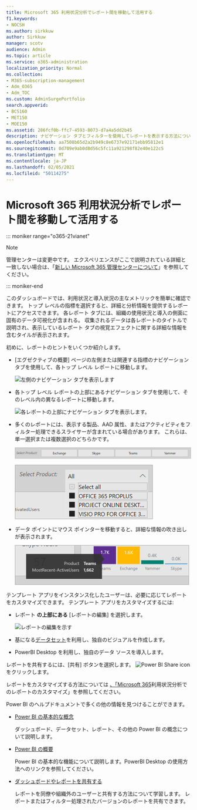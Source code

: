 ```yaml
---
title: Microsoft 365 利用状況分析でレポート間を移動して活用する
f1.keywords:
- NOCSH
ms.author: sirkkuw
author: Sirkkuw
manager: scotv
audience: Admin
ms.topic: article
ms.service: o365-administration
localization_priority: Normal
ms.collection:
- M365-subscription-management
- Adm_O365
- Adm_TOC
ms.custom: AdminSurgePortfolio
search.appverid:
- BCS160
- MET150
- MOE150
ms.assetid: 286fcf0b-ffc7-4593-8073-d7a4a5dd2b45
description: ナビゲーション タブとフィルターを使用してレポートを表示する方法について学習します。
ms.openlocfilehash: aa7508b65d2a2b949c8e6737e92171ebb95812e1
ms.sourcegitcommit: 0d709e9ab0d8d56c5fc11a921298f82e40e122c5
ms.translationtype: MT
ms.contentlocale: ja-JP
ms.lasthandoff: 02/05/2021
ms.locfileid: "50114275"
---
```

# <a name="navigate-and-utilize-the-reports-in-microsoft-365-usage-analytics"></a>Microsoft 365 利用状況分析でレポート間を移動して活用する

::: moniker range="o365-21vianet"

> [!NOTE]
> 管理センターは変更中です。 エクスペリエンスがここで説明されている詳細と一致しない場合は、「[新しい Microsoft 365 管理センターについて](https://docs.microsoft.com/microsoft-365/admin/microsoft-365-admin-center-preview?view=o365-21vianet&preserve-view=true)」を参照してください。

::: moniker-end

このダッシュボードでは、利用状況と導入状況の主なメトリックを簡単に確認できます。 トップ レベルの指標を選択すると、詳細と分析情報を提供するレポートにアクセスできます。 各レポート タブには、組織の使用状況と導入の側面に固有のデータ可視化が含まれる。 収集されるデータは各レポートのタイトルで説明され、表示しているレポート タブの視覚エフェクトに関する詳細な情報を含むタイルが表示されます。

初めに、レポートのヒントをいくつか紹介します。

- [エグゼクティブの概要] ページの左側または関連する指標のナビゲーション タブを使用して、各トップ レベル レポートに移動します。

    ![左側のナビゲーション タブを表示します](../../media/navigate-usage-analytics1.png)

- 各トップ レベル レポートの上部にあるナビゲーション タブを使用して、そのレベル内の異なるレポートに移動します。

    ![各レポートの上部にナビゲーション タブを表示します。](../../media/navigate-usage-analytics2.png)

- 多くのレポートには、表示する製品、AAD 属性、またはアクティビティをフィルター処理できるスライサーが含まれている場合があります。 これらは、単一選択または複数選択のどちらかです。

    ![スライサーの表示](../../media/navigate-usage-analytics3.png)

    ![スライサーの表示](../../media/navigate-usage-analytics4.png)


- データ ポイントにマウス ポインターを移動すると、詳細な情報の吹き出しが表示されます。

    ![ホバーの例を示します](../../media/navigate-usage-analytics6.png)

テンプレート アプリをインスタンス化したユーザーは、必要に応じてレポートをカスタマイズできます。 テンプレート アプリをカスタマイズするには:

- レポート **の上部にある** [レポートの編集] を選択します。

    ![レポートの編集を示す](../../media/navigate-usage-analytics7.png)


- 基になる[データセット](usage-analytics-data-model.md)を利用し、独自のビジュアルを作成します。

- PowerBI Desktop を利用し、独自のデータ ソースを導入します。

レポートを共有するには、[共有] ボタンを選択します。 ![Power BI Share icon](../../media/dbb0569d-2013-4f9d-ab9d-d01b09631b92.png) をクリックします。

レポートをカスタマイズする方法については [、「Microsoft 365](customize-reports.md)利用状況分析でのレポートのカスタマイズ」を参照してください。

Power BI のヘルプドキュメントで多くの他の情報を見つけることができます。

- [Power BI の基本的な概念](https://docs.microsoft.com/power-bi/service-basic-concepts)

    ダッシュボード、データセット、レポート、その他の Power BI の概念について説明します。

- [Power BI の概要](https://docs.microsoft.com/power-bi/service-get-started?wt.mc_id=O365_Reports_PBI_contentpack)

    Power BI の基本的な機能について説明します。PowerBI Desktop の使用方法へのリンクを参照してください。

- [ダッシュボードやレポートを共有する](https://docs.microsoft.com/power-bi/service-share-dashboards)

    レポートを同僚や組織外のユーザーと共有する方法について学習します。 レポートまたはフィルター処理されたバージョンのレポートを共有できます。
